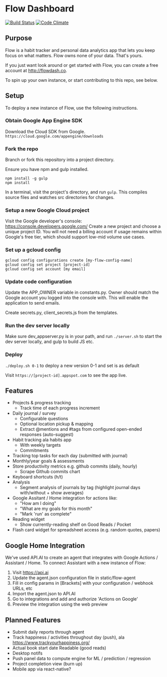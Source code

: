 # Flow Dashboard

[![Build Status](https://travis-ci.org/onejgordon/flow-dashboard.svg?branch=master)](https://travis-ci.org/onejgordon/flow-dashboard)
[![Code Climate](https://lima.codeclimate.com/github/onejgordon/flow-dashboard/badges/gpa.svg)](https://lima.codeclimate.com/github/onejgordon/flow-dashboard)

## Purpose

Flow is a habit tracker and personal data analytics app that lets you keep focus on what matters. Flow owns none of your data. That's yours.

If you just want look around or get started with Flow, you can create a free account at http://flowdash.co.

To spin up your own instance, or start contributing to this repo, see below.

## Setup

To deploy a new instance of Flow, use the following instructions.

### Obtain Google App Engine SDK

Download the Cloud SDK from Google.
`https://cloud.google.com/appengine/downloads`

### Fork the repo

Branch or fork this repository into a project directory.

Ensure you have npm and gulp installed.

```
npm install -g gulp
npm install
```

In a terminal, visit the project's directory, and run `gulp`. This compiles source files and watches src directories for changes.

### Setup a new Google Cloud project

Visit the Google developer's console: <https://console.developers.google.com/>
Create a new project and choose a unique project ID. You will not need a billing account if usage remains within Google's free tier, which should support low-mid volume use cases.

### Set up a gcloud config

```
gcloud config configurations create [my-flow-config-name]
gcloud config set project [project-id]
gcloud config set account [my email]

```

### Update code configuration

Update the APP_OWNER variable in constants.py. Owner should match the Google account you logged into the console with. This will enable the application to send emails.

Create secrets.py, client_secrets.js from the templates.

### Run the dev server locally

Make sure dev_appserver.py is in your path, and run `./server.sh` to start the dev server locally, and gulp to build JS etc.

### Deploy

`./deploy.sh 0-1` to deploy a new version 0-1 and set is as default

Visit `https://[project-id].appspot.com` to see the app live.

## Features

* Projects & progress tracking
	* Track time of each progress increment
* Daily journal / survey
	* Configurable questions
	* Optional location pickup & mapping
	* Extract @mentions and #tags from configured open-ended responses (auto-suggest)
* Habit tracking ala habits app
	* With weekly targets
	* Commitments
* Tracking top tasks for each day (submitted with journal)
* Monthly/year goals & assessments
* Store productivity metrics e.g. github commits (daily, hourly)
	* Scrape Github commits chart
* Keyboard shortcuts (h/t)
* Analysis
	* Segment analysis of journals by tag (highlight journal days with/without + show averages)
* Google Assitant / Home integration for actions like:
	* "How am I doing"
	* "What are my goals for this month"
	* "Mark 'run' as complete"
* Reading widget
	* Show currently-reading shelf on Good Reads / Pocket
* Flash card widget for spreadsheet access (e.g. random quotes, papers)

## Google Home Integration

We've used API.AI to create an agent that integrates with Google Actions / Assistant / Home. To connect Assistant with a new instance of Flow:

1. Visit https://api.ai
2. Update the agent.json configuration file in static/flow-agent
3. Fill in config params in [Brackets] with your configuration / webhook URLs, etc
4. Import the agent.json to API.AI
5. Go to integrations and add and authorize 'Actions on Google'
6. Preview the integration using the web preview


## Planned Features

* Submit daily reports through agent
* Track happiness / activities throughout day (push), ala https://www.trackyourhappiness.org/
* Actual book start date Readable (good reads)
* Desktop notifs
* Push panel data to compute engine for ML / prediction / regression
* Project completion view (burn up)
* Mobile app via react-native?

